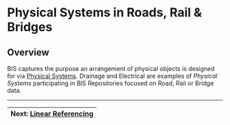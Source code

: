 # Physical Systems in Roads, Rail & Bridges

## Overview

BIS captures the purpose an arrangement of physical objects is designed for via [Physical Systems](../data-organization/modeling-systems.md). Drainage and Electrical are examples of _Physical Systems_ participating in BIS Repositories focused on Road, Rail or Bridge data.

---
| Next: [Linear Referencing](./linear-referencing.md)
|:---
